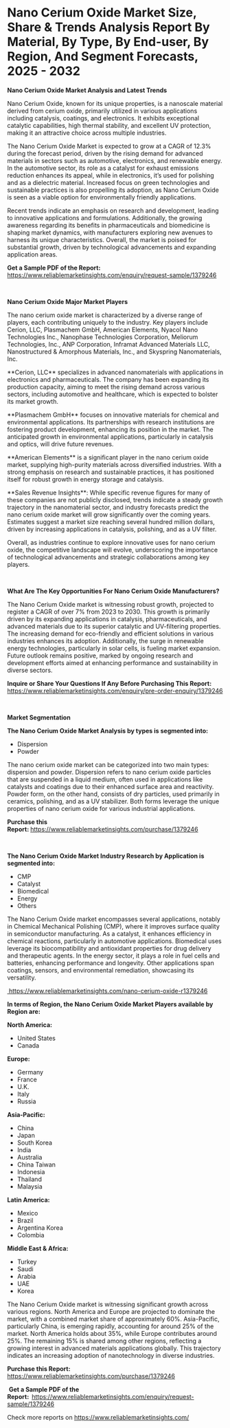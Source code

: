 <p><h1>Nano Cerium Oxide Market Size, Share & Trends Analysis Report By Material, By Type, By End-user, By Region, And Segment Forecasts, 2025 - 2032</h1></p><p><strong>Nano Cerium Oxide Market Analysis and Latest Trends</strong></p>
<p><p>Nano Cerium Oxide, known for its unique properties, is a nanoscale material derived from cerium oxide, primarily utilized in various applications including catalysis, coatings, and electronics. It exhibits exceptional catalytic capabilities, high thermal stability, and excellent UV protection, making it an attractive choice across multiple industries.</p><p>The Nano Cerium Oxide Market is expected to grow at a CAGR of 12.3% during the forecast period, driven by the rising demand for advanced materials in sectors such as automotive, electronics, and renewable energy. In the automotive sector, its role as a catalyst for exhaust emissions reduction enhances its appeal, while in electronics, it’s used for polishing and as a dielectric material. Increased focus on green technologies and sustainable practices is also propelling its adoption, as Nano Cerium Oxide is seen as a viable option for environmentally friendly applications.</p><p>Recent trends indicate an emphasis on research and development, leading to innovative applications and formulations. Additionally, the growing awareness regarding its benefits in pharmaceuticals and biomedicine is shaping market dynamics, with manufacturers exploring new avenues to harness its unique characteristics. Overall, the market is poised for substantial growth, driven by technological advancements and expanding application areas.</p></p>
<p><strong>Get a Sample PDF of the Report:&nbsp;</strong> <a href="https://www.reliablemarketinsights.com/enquiry/request-sample/1379246?utm_campaign=2261&utm_medium=2&utm_source=Github&utm_content=ia&utm_term=01022025&utm_id=nano-cerium-oxide">https://www.reliablemarketinsights.com/enquiry/request-sample/1379246</a></p>
<p>&nbsp;</p>
<p><strong>Nano Cerium Oxide Major Market Players</strong></p>
<p><p>The nano cerium oxide market is characterized by a diverse range of players, each contributing uniquely to the industry. Key players include Cerion, LLC, Plasmachem GmbH, American Elements, Nyacol Nano Technologies Inc., Nanophase Technologies Corporation, Meliorum Technologies, Inc., ANP Corporation, Inframat Advanced Materials LLC, Nanostructured & Amorphous Materials, Inc., and Skyspring Nanomaterials, Inc.</p><p>**Cerion, LLC** specializes in advanced nanomaterials with applications in electronics and pharmaceuticals. The company has been expanding its production capacity, aiming to meet the rising demand across various sectors, including automotive and healthcare, which is expected to bolster its market growth.</p><p>**Plasmachem GmbH** focuses on innovative materials for chemical and environmental applications. Its partnerships with research institutions are fostering product development, enhancing its position in the market. The anticipated growth in environmental applications, particularly in catalysis and optics, will drive future revenues.</p><p>**American Elements** is a significant player in the nano cerium oxide market, supplying high-purity materials across diversified industries. With a strong emphasis on research and sustainable practices, it has positioned itself for robust growth in energy storage and catalysis.</p><p>**Sales Revenue Insights**: While specific revenue figures for many of these companies are not publicly disclosed, trends indicate a steady growth trajectory in the nanomaterial sector, and industry forecasts predict the nano cerium oxide market will grow significantly over the coming years. Estimates suggest a market size reaching several hundred million dollars, driven by increasing applications in catalysis, polishing, and as a UV filter.</p><p>Overall, as industries continue to explore innovative uses for nano cerium oxide, the competitive landscape will evolve, underscoring the importance of technological advancements and strategic collaborations among key players.</p></p>
<p>&nbsp;</p>
<p><strong>What Are The Key Opportunities For Nano Cerium Oxide Manufacturers?</strong></p>
<p><p>The Nano Cerium Oxide market is witnessing robust growth, projected to register a CAGR of over 7% from 2023 to 2030. This growth is primarily driven by its expanding applications in catalysis, pharmaceuticals, and advanced materials due to its superior catalytic and UV-filtering properties. The increasing demand for eco-friendly and efficient solutions in various industries enhances its adoption. Additionally, the surge in renewable energy technologies, particularly in solar cells, is fueling market expansion. Future outlook remains positive, marked by ongoing research and development efforts aimed at enhancing performance and sustainability in diverse sectors.</p></p>
<p><strong>Inquire or Share Your Questions If Any Before Purchasing This Report:</strong> <a href="https://www.reliablemarketinsights.com/enquiry/pre-order-enquiry/1379246?utm_campaign=2261&utm_medium=2&utm_source=Github&utm_content=ia&utm_term=01022025&utm_id=nano-cerium-oxide">https://www.reliablemarketinsights.com/enquiry/pre-order-enquiry/1379246</a></p>
<p>&nbsp;</p>
<p><strong>Market Segmentation</strong></p>
<p><strong>The Nano Cerium Oxide Market Analysis by types is segmented into:</strong></p>
<p><ul><li>Dispersion</li><li>Powder</li></ul></p>
<p><p>The nano cerium oxide market can be categorized into two main types: dispersion and powder. Dispersion refers to nano cerium oxide particles that are suspended in a liquid medium, often used in applications like catalysts and coatings due to their enhanced surface area and reactivity. Powder form, on the other hand, consists of dry particles, used primarily in ceramics, polishing, and as a UV stabilizer. Both forms leverage the unique properties of nano cerium oxide for various industrial applications.</p></p>
<p><strong>Purchase this Report:&nbsp;</strong><a href="https://www.reliablemarketinsights.com/purchase/1379246?utm_campaign=2261&utm_medium=2&utm_source=Github&utm_content=ia&utm_term=01022025&utm_id=nano-cerium-oxide">https://www.reliablemarketinsights.com/purchase/1379246</a></p>
<p>&nbsp;</p>
<p><strong>The Nano Cerium Oxide Market Industry Research by Application is segmented into:</strong></p>
<p><ul><li>CMP</li><li>Catalyst</li><li>Biomedical</li><li>Energy</li><li>Others</li></ul></p>
<p><p>The Nano Cerium Oxide market encompasses several applications, notably in Chemical Mechanical Polishing (CMP), where it improves surface quality in semiconductor manufacturing. As a catalyst, it enhances efficiency in chemical reactions, particularly in automotive applications. Biomedical uses leverage its biocompatibility and antioxidant properties for drug delivery and therapeutic agents. In the energy sector, it plays a role in fuel cells and batteries, enhancing performance and longevity. Other applications span coatings, sensors, and environmental remediation, showcasing its versatility.</p></p>
<p><a href="https://www.reliablemarketinsights.com/nano-cerium-oxide-r1379246?utm_campaign=2261&utm_medium=2&utm_source=Github&utm_content=ia&utm_term=01022025&utm_id=nano-cerium-oxide">&nbsp;https://www.reliablemarketinsights.com/nano-cerium-oxide-r1379246</a></p>
<p><strong>In terms of Region, the Nano Cerium Oxide Market Players available by Region are:</strong></p>
<p>
    <p> <strong> North America: </strong>
        <ul>
            <li>United States</li>
            <li>Canada</li>
        </ul>
        </p> 
    <p> <strong> Europe: </strong>
        <ul>
            <li>Germany</li>
            <li>France</li>
            <li>U.K.</li>
            <li>Italy</li>
            <li>Russia</li>
        </ul>
        </p> 
    <p> <strong> Asia-Pacific: </strong>
        <ul>
            <li>China</li>
            <li>Japan</li>
            <li>South Korea</li>
            <li>India</li>
            <li>Australia</li>
            <li>China Taiwan</li>
            <li>Indonesia</li>
            <li>Thailand</li>
            <li>Malaysia</li>
        </ul>
        </p> 
    <p> <strong> Latin America: </strong>
        <ul>
            <li>Mexico</li>
            <li>Brazil</li>
            <li>Argentina Korea</li>
            <li>Colombia</li>
        </ul>
        </p> 
    <p> <strong> Middle East & Africa: </strong>
        <ul>
            <li>Turkey</li>
            <li>Saudi</li>
            <li>Arabia</li>
            <li>UAE</li>
            <li>Korea</li>
        </ul>
    </p>
    </p>
<p><p>The Nano Cerium Oxide market is witnessing significant growth across various regions. North America and Europe are projected to dominate the market, with a combined market share of approximately 60%. Asia-Pacific, particularly China, is emerging rapidly, accounting for around 25% of the market. North America holds about 35%, while Europe contributes around 25%. The remaining 15% is shared among other regions, reflecting a growing interest in advanced materials applications globally. This trajectory indicates an increasing adoption of nanotechnology in diverse industries.</p></p>
<p><strong>Purchase this Report: </strong><a href="https://www.reliablemarketinsights.com/purchase/1379246?utm_campaign=2261&utm_medium=2&utm_source=Github&utm_content=ia&utm_term=01022025&utm_id=nano-cerium-oxide">https://www.reliablemarketinsights.com/purchase/1379246</a></p>
<p>&nbsp;<strong>Get a Sample PDF of the Report:&nbsp;&nbsp;</strong><a href="https://www.reliablemarketinsights.com/enquiry/request-sample/1379246?utm_campaign=2261&utm_medium=2&utm_source=Github&utm_content=ia&utm_term=01022025&utm_id=nano-cerium-oxide">https://www.reliablemarketinsights.com/enquiry/request-sample/1379246</a></p>
<p><strong></strong></p>
<p>Check more reports on <a href="https://www.reliablemarketinsights.com/?utm_campaign=2261&utm_medium=2&utm_source=Github&utm_content=ia&utm_term=01022025&utm_id=nano-cerium-oxide">https://www.reliablemarketinsights.com/</a></p>